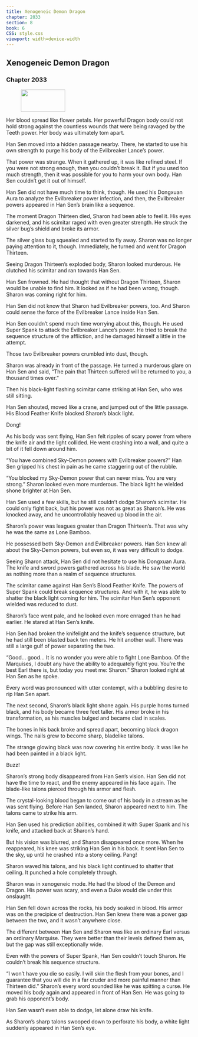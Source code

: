 ```yaml
---
title: Xenogeneic Demon Dragon
chapter: 2033
section: 8
book: 6
CSS: style.css
viewport: width=device-width
---
```


## Xenogeneic Demon Dragon

### Chapter 2033

<figure>
	<img src="../Images/gem.gif" alt="" id="gem" width="120" height="60" />
</figure>

Her blood spread like flower petals. Her powerful Dragon body could not hold strong against the countless wounds that were being ravaged by the Teeth power. Her body was ultimately tom apart.

Han Sen moved into a hidden passage nearby. There, he started to use his own strength to purge his body of the Evilbreaker Lance’s power.

That power was strange. When it gathered up, it was like refined steel. If you were not strong enough, then you couldn’t break it. But if you used too much strength, then it was possible for you to harm your own body. Han Sen couldn’t get it out of himself.

Han Sen did not have much time to think, though. He used his Dongxuan Aura to analyze the Evilbreaker power infection, and then, the Evilbreaker powers appeared in Han Sen’s brain like a sequence.

The moment Dragon Thirteen died, Sharon had been able to feel it. His eyes darkened, and his scimitar raged with even greater strength. He struck the silver bug’s shield and broke its armor.

The silver glass bug squealed and started to fly away. Sharon was no longer paying attention to it, though. Immediately, he turned and went for Dragon Thirteen.

Seeing Dragon Thirteen’s exploded body, Sharon looked murderous. He clutched his scimitar and ran towards Han Sen.

Han Sen frowned. He had thought that without Dragon Thirteen, Sharon would be unable to find him. It looked as if he had been wrong, though. Sharon was coming right for him.

Han Sen did not know that Sharon had Evilbreaker powers, too. And Sharon could sense the force of the Evilbreaker Lance inside Han Sen.

Han Sen couldn’t spend much time worrying about this, though. He used Super Spank to attack the Evilbreaker Lance’s power. He tried to break the sequence structure of the affliction, and he damaged himself a little in the attempt.

Those two Evilbreaker powers crumbled into dust, though.

Sharon was already in front of the passage. He turned a murderous glare on Han Sen and said, “The pain that Thirteen suffered will be returned to you, a thousand times over.”

Then his black-light flashing scimitar came striking at Han Sen, who was still sitting.

Han Sen shouted, moved like a crane, and jumped out of the little passage. His Blood Feather Knife blocked Sharon’s black light.

Dong!

As his body was sent flying, Han Sen felt ripples of scary power from where the knife air and the light collided. He went crashing into a wall, and quite a bit of it fell down around him.

“You have combined Sky-Demon powers with Evilbreaker powers?” Han Sen gripped his chest in pain as he came staggering out of the rubble.

“You blocked my Sky-Demon power that can never miss. You are very strong.” Sharon looked even more murderous. The black light he wielded shone brighter at Han Sen.

Han Sen used a few skills, but he still couldn’t dodge Sharon’s scimitar. He could only fight back, but his power was not as great as Sharon’s. He was knocked away, and he uncontrollably heaved up blood in the air.

Sharon’s power was leagues greater than Dragon Thirteen’s. That was why he was the same as Lone Bamboo.

He possessed both Sky-Demon and Evilbreaker powers. Han Sen knew all about the Sky-Demon powers, but even so, it was very difficult to dodge.

Seeing Sharon attack, Han Sen did not hesitate to use his Dongxuan Aura. The knife and sword powers gathered across his blade. He saw the world as nothing more than a realm of sequence structures.

The scimitar came against Han Sen’s Blood Feather Knife. The powers of Super Spank could break sequence structures. And with it, he was able to shatter the black light coming for him. The scimitar Han Sen’s opponent wielded was reduced to dust.

Sharon’s face went pale, and he looked even more enraged than he had earlier. He stared at Han Sen’s knife.

Han Sen had broken the knifelight and the knife’s sequence structure, but he had still been blasted back ten meters. He hit another wall. There was still a large gulf of power separating the two.

“Good… good… It is no wonder you were able to fight Lone Bamboo. Of the Marquises, I doubt any have the ability to adequately fight you. You’re the best Earl there is, but today you meet me: Sharon.” Sharon looked right at Han Sen as he spoke.

Every word was pronounced with utter contempt, with a bubbling desire to rip Han Sen apart.

The next second, Sharon’s black light shone again. His purple horns turned black, and his body became three feet taller. His armor broke in his transformation, as his muscles bulged and became clad in scales.

The bones in his back broke and spread apart, becoming black dragon wings. The nails grew to become sharp, bladelike talons.

The strange glowing black was now covering his entire body. It was like he had been painted in a black light.

Buzz!

Sharon’s strong body disappeared from Han Sen’s vision. Han Sen did not have the time to react, and the enemy appeared in his face again. The blade-like talons pierced through his armor and flesh.

The crystal-looking blood began to come out of his body in a stream as he was sent flying. Before Han Sen landed, Sharon appeared next to him. The talons came to strike his arm.

Han Sen used his prediction abilities, combined it with Super Spank and his knife, and attacked back at Sharon’s hand.

But his vision was blurred, and Sharon disappeared once more. When he reappeared, his knee was striking Han Sen in his back. It sent Han Sen to the sky, up until he crashed into a stony ceiling. Pang!

Sharon waved his talons, and his black light continued to shatter that ceiling. It punched a hole completely through.

Sharon was in xenogeneic mode. He had the blood of the Demon and Dragon. His power was scary, and even a Duke would die under this onslaught.

Han Sen fell down across the rocks, his body soaked in blood. His armor was on the precipice of destruction. Han Sen knew there was a power gap between the two, and it wasn’t anywhere close.

The different between Han Sen and Sharon was like an ordinary Earl versus an ordinary Marquise. They were better than their levels defined them as, but the gap was still exceptionally wide.

Even with the powers of Super Spank, Han Sen couldn’t touch Sharon. He couldn’t break his sequence structure.

“I won’t have you die so easily. I will skin the flesh from your bones, and I guarantee that you will die in a far cruder and more painful manner than Thirteen did.” Sharon’s every word sounded like he was spitting a curse. He moved his body again and appeared in front of Han Sen. He was going to grab his opponent’s body.

Han Sen wasn’t even able to dodge, let alone draw his knife.

As Sharon’s sharp talons swooped down to perforate his body, a white light suddenly appeared in Han Sen’s eye.